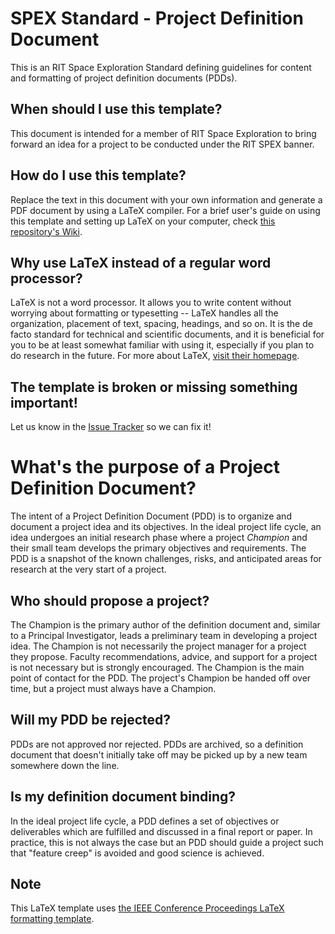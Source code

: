 # SPEX Standard - Project Definition Document
This is an RIT Space Exploration Standard defining guidelines for content and formatting of project definition documents (PDDs).

## When should I use this template?
This document is intended for a member of RIT Space Exploration to bring forward an idea for a project to be conducted under the RIT SPEX banner.

## How do I use this template?
Replace the text in this document with your own information and generate a PDF document by using a LaTeX compiler. For a brief user's guide on using this template and setting up LaTeX on your computer, check [this repository's Wiki](https://github.com/RIT-Space-Exploration/SPEX-Standard-Proposal/wiki).

## Why use LaTeX instead of a regular word processor?
LaTeX is not a word processor. It allows you to write content without worrying about formatting or typesetting -- LaTeX handles all the organization, placement of text, spacing, headings, and so on. It is the de facto standard for technical and scientific documents, and it is beneficial for you to be at least somewhat familiar with using it, especially if you plan to do research in the future. For more about LaTeX, [visit their homepage](https://www.latex-project.org/about/).

## The template is broken or missing something important!
Let us know in the [Issue Tracker](https://github.com/RIT-Space-Exploration/SPEX-Standard-Proposal/issues) so we can fix it!

# What's the purpose of a Project Definition Document?
The intent of a Project Definition Document (PDD) is to organize and document a project idea and its objectives. In the ideal project life cycle, an idea undergoes an initial research phase where a project _Champion_ and their small team develops the primary objectives and requirements. The PDD is a snapshot of the known challenges, risks, and anticipated areas for research at the very start of a project.

## Who should propose a project?
The Champion is the primary author of the definition document and, similar to a Principal Investigator, leads a preliminary team in developing a project idea. The Champion is not necessarily the project manager for a project they propose. Faculty recommendations, advice, and support for a project is not necessary but is strongly encouraged. The Champion is the main point of contact for the PDD. The project's Champion be handed off over time, but a project must always have a Champion.

## Will my PDD be rejected?
PDDs are not approved nor rejected. PDDs are archived, so a definition document that doesn't initially take off may be picked up by a new team somewhere down the line.

## Is my definition document binding?
In the ideal project life cycle, a PDD defines a set of objectives or deliverables which are fulfilled and discussed in a final report or paper. In practice, this is not always the case but an PDD should guide a project such that "feature creep" is avoided and good science is achieved.

## Note
This LaTeX template uses [the IEEE Conference Proceedings LaTeX formatting template](https://www.ieee.org/conferences_events/conferences/publishing/templates.html).
